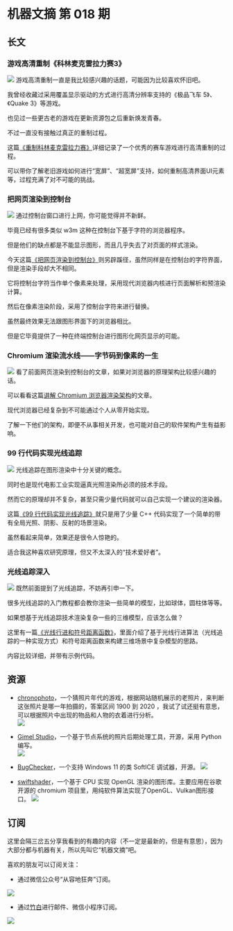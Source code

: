# 机器文摘 第 018 期

## 长文
### 游戏高清重制《科林麦克雷拉力赛3》
![](2023-01-31-09-15-47.png)
游戏高清重制一直是我比较感兴趣的话题，可能因为比较喜欢怀旧吧。

我曾经收藏过采用覆盖显示驱动的方式进行高清分辨率支持的《极品飞车 5》、《Quake 3》等游戏。

也见过一些更古老的游戏在更新资源包之后重新焕发青春。

不过一直没有接触过真正的重制过程。

这篇[《重制科林麦克雷拉力赛》](https://cookieplmonster.github.io/2023/01/15/remastering-colin-mcrae-rally-3-silentpatch/)详细记录了一个优秀的赛车游戏进行高清重制的过程。

可以带你了解老旧游戏如何进行“宽屏”、“超宽屏”支持，如何重制高清界面UI元素等，过程充满了对不可能的挑战。

### 把网页渲染到控制台
![](2023-01-31-09-24-01.png)
通过控制台窗口进行上网，你可能觉得并不新鲜。

毕竟已经有很多类似 w3m 这种在控制台下基于字符的浏览器程序。

但是他们的缺点都是不能显示图形，而且几乎失去了对页面的样式渲染。

今天这篇[《把网页渲染到控制台》](https://fathy.fr/carbonyl)则另辟蹊径，虽然同样是在控制台的字符界面，但是渲染手段却大不相同。

它将控制台字符当作单个像素来处理，采用现代浏览器内核进行页面解析和预渲染计算。

然后在像素渲染阶段，采用了控制台字符来进行替换。

虽然最终效果无法跟图形界面下的浏览器相比。

但是它毕竟提供了一种在终端控制台进行图形化网页显示的可能。


### Chromium 渲染流水线——字节码到像素的一生
![](2023-01-31-09-32-37.png)
看了前面网页渲染到控制台的文章，如果对浏览器的原理架构比较感兴趣的话。

可以看看这篇[讲解 Chromium 浏览器渲染架构](https://zhuanlan.zhihu.com/p/574069391)的文章。

现代浏览器已经复杂到不可能通过个人从零开始实现。

了解一下他们的架构，即便不从事相关开发，也可能对自己的软件架构产生有益影响。

### 99 行代码实现光线追踪
![](2023-01-31-09-40-20.png)
光线追踪在图形渲染中十分关键的概念。

同时也是现代电影工业实现逼真光照渲染所必须的技术手段。

然而它的原理却并不复杂，甚至只需少量代码就可以自己实现一个建议的渲染器。

这篇[《99 行代码实现光线追踪》](http://kevinbeason.com/smallpt/)就只是用了少量 C++ 代码实现了一个简单的带有全局光照、阴影、反射的场景渲染。

虽然看起来简单，效果还是很令人惊艳的。

适合我这种喜欢研究原理，但又不太深入的“技术爱好者”。

### 光线追踪深入
![](2023-01-31-09-47-14.png)
既然前面提到了光线追踪，不妨再引申一下。

很多光线追踪的入门教程都会教你渲染一些简单的模型，比如球体，圆柱体等等。

如果想基于光线追踪技术渲染复杂一些的三维模型，应该怎么做？

这里有一篇[《光线行进和符号距离函数》](https://jamie-wong.com/2016/07/15/ray-marching-signed-distance-functions/)，里面介绍了基于光线行进算法（光线追踪的一种实现方式）和符号距离函数来构建三维场景中复杂模型的思路。

内容比较详细，并带有示例代码。


## 资源
- [chronophoto](https://www.chronophoto.app/game.html)，一个猜照片年代的游戏，根据网站随机展示的老照片，来判断这张照片是哪一年拍摄的，答案区间 1900 到 2020 ，我试了试还挺有意思，可以根据照片中出现的物品和人物的衣着进行分析。  
  ![](2023-01-31-09-56-50.png)

- [Gimel Studio](https://github.com/GimelStudio/GimelStudio)，一个基于节点系统的照片后期处理工具，开源，采用 Python 编写。  
  ![](2023-01-31-10-00-55.png)

- [BugChecker](https://github.com/vitoplantamura/BugChecker)，一个支持 Windows 11 的类  SoftICE 调试器，开源。
  ![](2023-01-31-10-04-14.png)

- [swiftshader](https://github.com/google/swiftshader)，一个基于 CPU 实现 OpenGL 渲染的图形库。主要应用在谷歌开源的 chromium 项目里，用纯软件算法实现了OpenGL、Vulkan图形接口。
  ![](2023-01-31-10-08-42.png)

## 订阅
这里会隔三岔五分享我看到的有趣的内容（不一定是最新的，但是有意思），因为大部分都与机器有关，所以先叫它“机器文摘”吧。

喜欢的朋友可以订阅关注：

- 通过微信公众号“从容地狂奔”订阅。

![](../weixin.jpg)

- 通过[竹白](https://zhubai.love/)进行邮件、微信小程序订阅。

![](../zhubai.jpg)